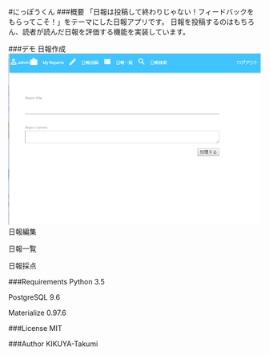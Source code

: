 #にっぽうくん
###概要
「日報は投稿して終わりじゃない！フィードバックをもらってこそ！」をテーマにした日報アプリです。
日報を投稿するのはもちろん、読者が読んだ日報を評価する機能を実装しています。

###デモ
日報作成
![](NippoKun/images/report_entry.jpg)
日報編集

日報一覧

日報採点

###Requirements
Python 3.5

PostgreSQL 9.6

Materialize 0.97.6


###License
MIT

###Author
KIKUYA-Takumi